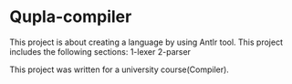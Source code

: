 # Qupla-compiler
This project is about creating a language by using Antlr tool.
This project includes the following sections:
1-lexer 
2-parser

This project was written for a university course(Compiler).
